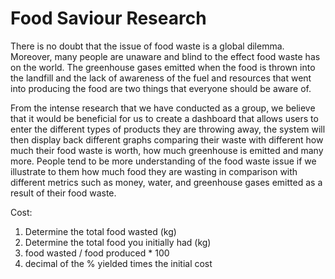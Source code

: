 # Food Saviour Research

There is no doubt that the issue of food waste is a global dilemma. Moreover, many people are unaware and blind to the effect food waste has on the world. The greenhouse gases emitted when the food is thrown into the landfill and the lack of awareness of the fuel and resources that went into producing the food are two things that everyone should be aware of.

From the intense research that we have conducted as a group, we believe that it would be beneficial for us to create a dashboard that allows users to enter the different types of products they are throwing away, the system will then display back different graphs comparing their waste with different how much their food waste is worth, how much greenhouse is emitted and many more. People tend to be more understanding of the food waste issue if we illustrate to them how much food they are wasting in comparison with different metrics such as money, water, and greenhouse gases emitted as a result of their food waste.

Cost:
1) Determine the total food wasted (kg)
2) Determine the total food you initially had (kg)
3) food wasted / food produced * 100
4) decimal of the % yielded times the initial cost

 



